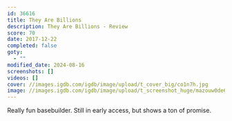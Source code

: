 ```yaml
---
id: 36616
title: They Are Billions
description: They Are Billions - Review
score: 70
date: 2017-12-22
completed: false
goty:
  - ""
modified_date: 2024-08-16
screenshots: []
videos: []
cover: //images.igdb.com/igdb/image/upload/t_cover_big/co1n7h.jpg
image: //images.igdb.com/igdb/image/upload/t_screenshot_huge/mazouw0de6g6sl5stzso.jpg
---
```

Really fun basebuilder. Still in early access, but shows a ton of promise.